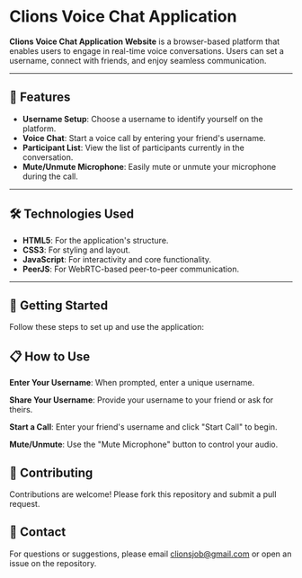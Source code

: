 # Clions Voice Chat Application

**Clions Voice Chat Application Website** is a browser-based platform that enables users to engage in real-time voice conversations. Users can set a username, connect with friends, and enjoy seamless communication.

---

## 🚀 Features
- **Username Setup**: Choose a username to identify yourself on the platform.
- **Voice Chat**: Start a voice call by entering your friend's username.
- **Participant List**: View the list of participants currently in the conversation.
- **Mute/Unmute Microphone**: Easily mute or unmute your microphone during the call.

---

## 🛠️ Technologies Used
- **HTML5**: For the application's structure.
- **CSS3**: For styling and layout.
- **JavaScript**: For interactivity and core functionality.
- **PeerJS**: For WebRTC-based peer-to-peer communication.

---

## 🚀 Getting Started

Follow these steps to set up and use the application:

## 📋 How to Use
**Enter Your Username**: When prompted, enter a unique username.

**Share Your Username**: Provide your username to your friend or ask for theirs.

**Start a Call**: Enter your friend's username and click "Start Call" to begin.

**Mute/Unmute**: Use the "Mute Microphone" button to control your audio.


## 🤝 Contributing
Contributions are welcome! Please fork this repository and submit a pull request.


## 📧 Contact
For questions or suggestions, please email clionsjob@gmail.com or open an issue on the repository.